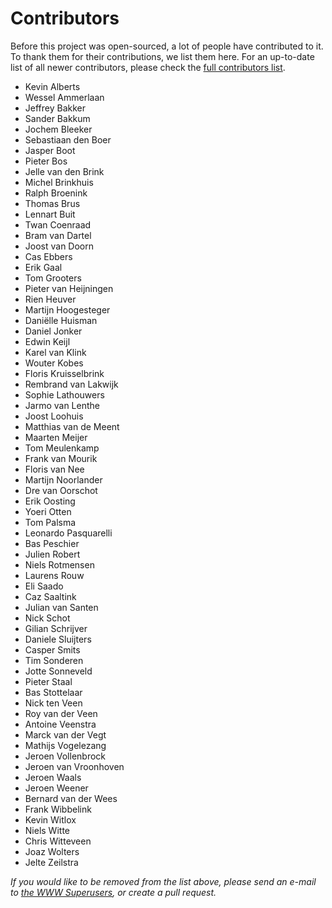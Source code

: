 # Contributors

Before this project was open-sourced, a lot of people have contributed to it. To thank them for their contributions, we list them here. For an up-to-date list of all newer contributors, please check the [full contributors list](https://github.com/Inter-Actief/amelie/graphs/contributors).

 - Kevin Alberts
 - Wessel Ammerlaan
 - Jeffrey Bakker
 - Sander Bakkum
 - Jochem Bleeker
 - Sebastiaan den Boer
 - Jasper Boot
 - Pieter Bos
 - Jelle van den Brink
 - Michel Brinkhuis
 - Ralph Broenink
 - Thomas Brus
 - Lennart Buit
 - Twan Coenraad
 - Bram van Dartel
 - Joost van Doorn
 - Cas Ebbers
 - Erik Gaal
 - Tom Grooters
 - Pieter van Heijningen
 - Rien Heuver
 - Martijn Hoogesteger
 - Daniëlle Huisman
 - Daniel Jonker
 - Edwin Keijl
 - Karel van Klink
 - Wouter Kobes
 - Floris Kruisselbrink
 - Rembrand van Lakwijk
 - Sophie Lathouwers
 - Jarmo van Lenthe
 - Joost Loohuis
 - Matthias van de Meent
 - Maarten Meijer
 - Tom Meulenkamp
 - Frank van Mourik
 - Floris van Nee
 - Martijn Noorlander
 - Dre van Oorschot
 - Erik Oosting
 - Yoeri Otten
 - Tom Palsma
 - Leonardo Pasquarelli
 - Bas Peschier
 - Julien Robert
 - Niels Rotmensen
 - Laurens Rouw
 - Eli Saado
 - Caz Saaltink
 - Julian van Santen
 - Nick Schot
 - Gilian Schrijver
 - Daniele Sluijters
 - Casper Smits
 - Tim Sonderen
 - Jotte Sonneveld
 - Pieter Staal
 - Bas Stottelaar
 - Nick ten Veen
 - Roy van der Veen
 - Antoine Veenstra
 - Marck van der Vegt
 - Mathijs Vogelezang
 - Jeroen Vollenbrock
 - Jeroen van Vroonhoven
 - Jeroen Waals
 - Jeroen Weener
 - Bernard van der Wees
 - Frank Wibbelink
 - Kevin Witlox
 - Niels Witte
 - Chris Witteveen
 - Joaz Wolters
 - Jelte Zeilstra

*If you would like to be removed from the list above, please send an e-mail to [the WWW Superusers](mailto:www-super@inter-actief.net), or create a pull request.*
